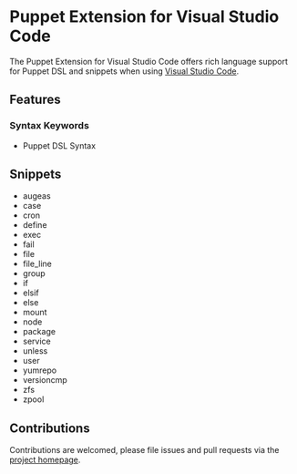# Puppet Extension for Visual Studio Code

The Puppet Extension for Visual Studio Code offers rich language support for Puppet DSL and snippets when using [Visual Studio Code](http://code.visualstudio.com).

## Features

### Syntax Keywords
- Puppet DSL Syntax

## Snippets
- augeas
- case
- cron
- define
- exec
- fail
- file
- file_line
- group
- if
- elsif
- else
- mount
- node
- package
- service
- unless
- user
- yumrepo
- versioncmp
- zfs
- zpool

## Contributions

Contributions are welcomed, please file issues and pull requests via the [project homepage](https://github.com/blindly/vscode-puppet).
